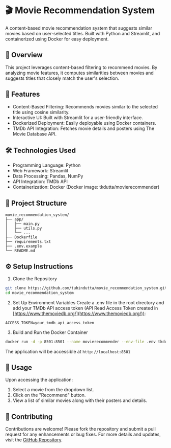 # 🎬 Movie Recommendation System

A content-based movie recommendation system that suggests similar movies based on user-selected titles. Built with Python and Streamlit, and containerized using Docker for easy deployment.

## 📌 Overview
This project leverages content-based filtering to recommend movies. By analyzing movie features, it computes similarities between movies and suggests titles that closely match the user's selection.

## 🚀 Features
- Content-Based Filtering: Recommends movies similar to the selected title using cosine similarity.
- Interactive UI: Built with Streamlit for a user-friendly interface.
- Dockerized Deployment: Easily deployable using Docker containers.
- TMDb API Integration: Fetches movie details and posters using The Movie Database API.

## 🛠️ Technologies Used
- Programming Language: Python
- Web Framework: Streamlit
- Data Processing: Pandas, NumPy
- API Integration: TMDb API
- Containerization: Docker (Docker image: tkdutta/movierecommender)

## 📂 Project Structure
```env
movie_recommendation_system/
├── app/
│   ├── main.py
│   ├── utils.py
│   └── ...
├── Dockerfile
├── requirements.txt
├── .env.example
└── README.md
```

## ⚙️ Setup Instructions
1. Clone the Repository
```bash
git clone https://github.com/tuhindutta/movie_recommendation_system.git
cd movie_recommendation_system
```
2. Set Up Environment Variables
Create a .env file in the root directory and add your TMDb API access token (API Read Access Token created in [https://www.themoviedb.org/](https://www.themoviedb.org/)):
```env
ACCESS_TOKEN=your_tmdb_api_access_token
```
3. Build and Run the Docker Container
```bash
docker run -d -p 8501:8501 --name movierecommender --env-file .env tkdutta/movierecommender:tag
```
The application will be accessible at `http://localhost:8501`

## 🧪 Usage
Upon accessing the application:
  1. Select a movie from the dropdown list.
  2. Click on the "Recommend" button.
  3. View a list of similar movies along with their posters and details.

## 🤝 Contributing
Contributions are welcome! Please fork the repository and submit a pull request for any enhancements or bug fixes.
For more details and updates, visit the [GitHub Repository](https://github.com/tuhindutta/movie_recommendation_system).
